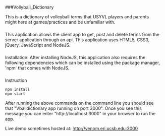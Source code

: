 ###Vollyball_Dictionary

This is a dictionary of volleyball terms that USYVL players and parents might here at games/practices and be unfamiliar with. 

###
This application allows the client app to get, post and delete terms from the server application through an api. This application uses HTML5, CSS3, jQuery, JavaScript and NodeJS.

###
Installation:
After installing NodeJS, this application also requires the following dependencies which can be installed using the package manager, 'npm' that comes with NodeJS.

###
Instruction
```shell
npm install 
npm start
```
After running the above commands on the command line you should see that "Vballdictionary app running on port 3000". Once you see this message you can enter "http://localhost:3000" in your browser to run the app.

Live demo sometimes hosted at: http://venom.eri.ucsb.edu:3000
